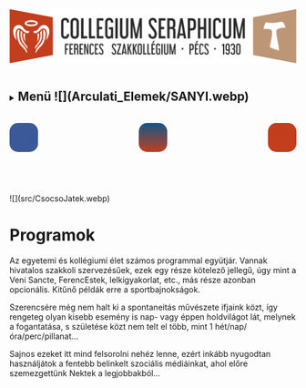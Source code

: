 <link rel="stylesheet" href="https://cdnjs.cloudflare.com/ajax/libs/font-awesome/4.7.0/css/font-awesome.min.css">

<style>
header#social {
    display: flex;
    flex-direction: row;
    justify-content: space-between;
}

.fa {
    aspect-ratio: 1;
    font-size: 25vw;
	padding: 5%;
	border-radius: 15px;
}
.fa-facebook {
     background: #3B5998;
     color: white;
 }

 .fa-google {
     background: #dd4b39;
     color: white;
 }

 .fa-youtube {
     background: rgb(194, 62, 29);
     color: white;
 }

 .fa-instagram {
     background: linear-gradient(#125688, rgb(194, 62, 29));
     color: white;
 }
</style>

![](Arculati_Elemek/Logo/logo-long.png)

<details>
	<summary><h2 style="display: inline-block;">Menü ![](Arculati_Elemek/SANYI.webp)</h2> </summary>
- [Kezdőlap](/mobile_version.html)
- [Rólunk](/rolunk.html)
- [Programok](/programok.html)
- [Média](/Media.html)
- [Szakmai nap](/SzakmaiNap.html)
- [Felvételi](/Felveteli.html)
- [Galéria](/Galeria.html)
- [Dokumentumok](/Dokumentumok.html)
- [DiákBizottság](/DB.html)
- [Felújítások](/felujitasok.html)
- [Kapcsolat](/kapcsolat.html)
- [FerencEST](/ferencest.html)
</details>

<br>

<header ID="social" >
        <a class="fa fa-facebook" href="https://www.facebook.com/Seraphicum/" target="_blank"></a>
        <a class="fa fa-instagram" href="https://www.instagram.com/szeraf_koli/" target="_blank"></a>
        <a class="fa fa-youtube" href="https://www.youtube.com/channel/UCpOokV3I5dHLWZNzvOiJa1w"
           target="_blank"></a>
</header>

<br>
![](src/CsocsoJatek.webp)

# Programok

Az egyetemi és kollégiumi élet számos programmal együtjár. Vannak hivatalos szakkoli szervezésűek, ezek egy része
kötelező jellegű, úgy mint a Veni Sancte, FerencEstek, lelkigyakorlat, etc., más része azonban opcionális.
Kitűnő példák erre a sportbajnokságok.

Szerencsére még nem halt ki a spontaneitás művészete ifjaink közt, így rengeteg olyan kisebb esemény is nap- vagy
éppen holdvilágot lát, melynek a fogantatása, s születése közt nem telt el több, mint 1 hét/nap/óra/perc/pillanat...

Sajnos ezeket itt mind felsorolni nehéz lenne, ezért inkább nyugodtan használjátok a fentebb belinkelt szociális
médiáinkat, ahol előre szemezgettünk Nektek a legjobbakból...
 